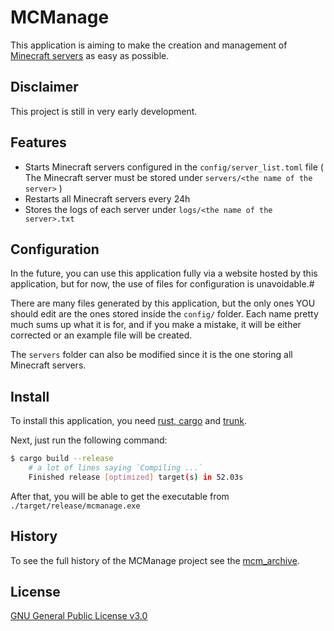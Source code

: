 # MCManage

This application is aiming to make the creation and management of [Minecraft servers](https://www.minecraft.net/) as easy as possible.

## Disclaimer

This project is still in very early development.

## Features

- Starts Minecraft servers configured in the `config/server_list.toml` file ( The Minecraft server must be stored under `servers/<the name of the server>` )
- Restarts all Minecraft servers every 24h
- Stores the logs of each server under `logs/<the name of the server>.txt`

## Configuration

In the future, you can use this application fully via a website hosted by this application, but for now, the use of files for configuration is unavoidable.#

There are many files generated by this application, but the only ones YOU should edit are the ones stored inside the `config/` folder. Each name pretty much sums up what it is for, and if you make a mistake, it will be either corrected or an example file will be created.

The `servers` folder can also be modified since it is the one storing all Minecraft servers.

## Install

To install this application, you need [rust, cargo](https://www.rust-lang.org/tools/install) and [trunk](https://trunkrs.dev/#install).

Next, just run the following command:

```bash
$ cargo build --release
    # a lot of lines saying `Compiling ...`
    Finished release [optimized] target(s) in 52.03s
```

After that, you will be able to get the executable from `./target/release/mcmanage.exe`

## History

To see the full history of the MCManage project see the [mcm_archive](https://github.com/Gooxey/mcm_archive.git).

## License

[GNU General Public License v3.0](./LICENSE)
